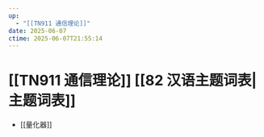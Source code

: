 ```yaml
---
up:
  - "[[TN911 通信理论]]"
date: 2025-06-07
ctime: 2025-06-07T21:55:14
---
```


# [[TN911 通信理论]] [[82 汉语主题词表|主题词表]]

- [[量化器]]
